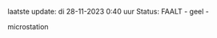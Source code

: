 laatste update: 
di 28-11-2023  0:40   uur 
Status: FAALT - geel - 
<div class="service Y">microstation</div>